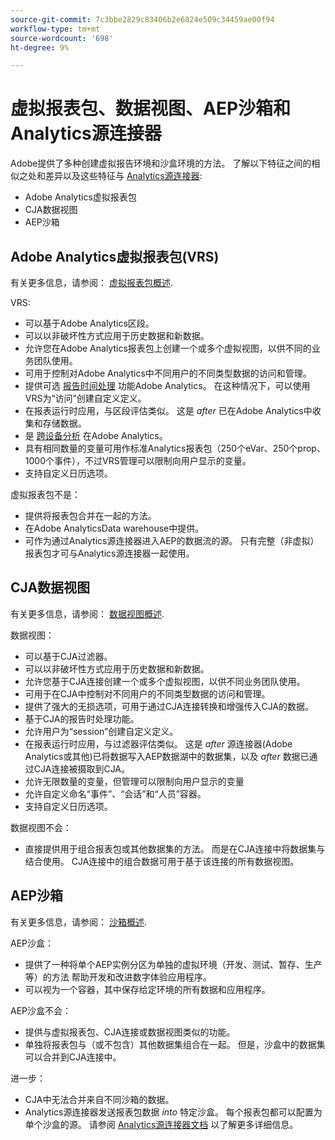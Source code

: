 ```yaml
---
source-git-commit: 7c3bbe2829c83406b2e6824e509c34459ae00f94
workflow-type: tm+mt
source-wordcount: '698'
ht-degree: 9%

---
```

# 虚拟报表包、数据视图、AEP沙箱和Analytics源连接器

Adobe提供了多种创建虚拟报告环境和沙盒环境的方法。 了解以下特征之间的相似之处和差异以及这些特征与 [Analytics源连接器](https://experienceleague.adobe.com/docs/experience-platform/sources/ui-tutorials/create/adobe-applications/analytics.html?lang=zh-Hans):

* Adobe Analytics虚拟报表包
* CJA数据视图
* AEP沙箱

## Adobe Analytics虚拟报表包(VRS)

有关更多信息，请参阅： [虚拟报表包概述](https://experienceleague.adobe.com/docs/analytics/components/virtual-report-suites/vrs-about.html?lang=zh-Hans).

VRS:

* 可以基于Adobe Analytics区段。
* 可以以非破坏性方式应用于历史数据和新数据。
* 允许您在Adobe Analytics报表包上创建一个或多个虚拟视图，以供不同的业务团队使用。
* 可用于控制对Adobe Analytics中不同用户的不同类型数据的访问和管理。
* 提供可选 [报告时间处理](https://experienceleague.adobe.com/docs/analytics/components/virtual-report-suites/vrs-report-time-processing.html?lang=zh-Hans) 功能Adobe Analytics。 在这种情况下，可以使用VRS为“访问”创建自定义定义。
* 在报表运行时应用，与区段评估类似。 这是 _after_ 已在Adobe Analytics中收集和存储数据。
* 是 [跨设备分析](https://experienceleague.adobe.com/docs/analytics/components/cda/overview.html?lang=zh-Hans) 在Adobe Analytics。
* 具有相同数量的变量可用作标准Analytics报表包（250个eVar、250个prop、1000个事件），不过VRS管理可以限制向用户显示的变量。
* 支持自定义日历选项。

虚拟报表包不是：

* 提供将报表包合并在一起的方法。
* 在Adobe AnalyticsData warehouse中提供。
* 可作为通过Analytics源连接器进入AEP的数据流的源。 只有完整（非虚拟）报表包才可与Analytics源连接器一起使用。


## CJA数据视图

有关更多信息，请参阅： [数据视图概述](https://experienceleague.adobe.com/docs/analytics-platform/using/cja-dataviews/data-views.html?lang=zh-Hans).

数据视图：

* 可以基于CJA过滤器。
* 可以以非破坏性方式应用于历史数据和新数据。
* 允许您基于CJA连接创建一个或多个虚拟视图，以供不同业务团队使用。
* 可用于在CJA中控制对不同用户的不同类型数据的访问和管理。
* 提供了强大的无损选项，可用于通过CJA连接转换和增强传入CJA的数据。
* 基于CJA的报告时处理功能。
* 允许用户为“session”创建自定义定义。
* 在报表运行时应用，与过滤器评估类似。 这是 _after_ 源连接器(Adobe Analytics或其他)已将数据写入AEP数据湖中的数据集，以及 _after_ 数据已通过CJA连接被摄取到CJA。
* 允许无限数量的变量，但管理可以限制向用户显示的变量
* 允许自定义命名“事件”、“会话”和“人员”容器。
* 支持自定义日历选项。

数据视图不会：

* 直接提供用于组合报表包或其他数据集的方法。 而是在CJA连接中将数据集与结合使用。 CJA连接中的组合数据可用于基于该连接的所有数据视图。

## AEP沙箱

有关更多信息，请参阅： [沙箱概述](https://experienceleague.adobe.com/docs/experience-platform/sandbox/home.html?lang=zh-Hans).

AEP沙盒：

* 提供了一种将单个AEP实例分区为单独的虚拟环境（开发、测试、暂存、生产等）的方法 帮助开发和改进数字体验应用程序。
* 可以视为一个容器，其中保存给定环境的所有数据和应用程序。

AEP沙盒不会：

* 提供与虚拟报表包、CJA连接或数据视图类似的功能。
* 单独将报表包与（或不包含）其他数据集组合在一起。 但是，沙盒中的数据集可以合并到CJA连接中。

进一步：

* CJA中无法合并来自不同沙箱的数据。
* Analytics源连接器发送报表包数据 _into_ 特定沙盒。 每个报表包都可以配置为单个沙盒的源。 请参阅 [Analytics源连接器文档](https://experienceleague.adobe.com/docs/experience-platform/sources/ui-tutorials/create/adobe-applications/analytics.html?lang=en) 以了解更多详细信息。